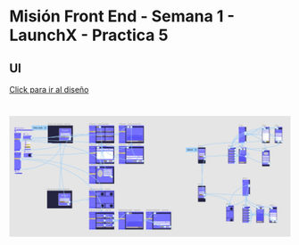 
<h1>Misión Front End - Semana 1 - LaunchX - Practica 5</h1>
    <h2>UI</h2>
    <a href="https://www.figma.com/proto/EBKiIAgARWmTvYZLnYoYSU/Abogabot?node-id=2%3A2&starting-point-node-id=2%3A2">Click para ir al diseño</a>

# 
![Main](https://github.com/edu5975/launchx-front-semana-01/blob/main/src/5.%20UI.jpeg?raw=true)


